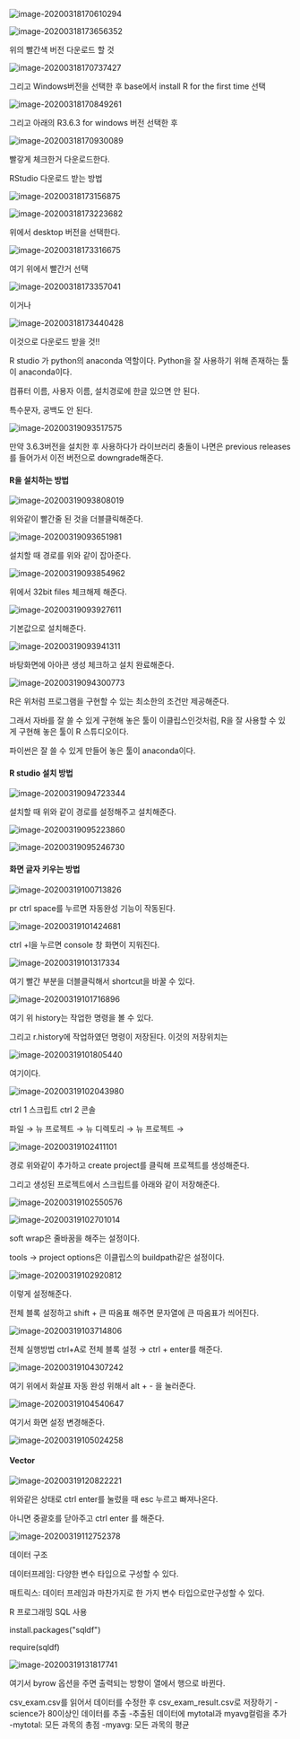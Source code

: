 



![image-20200318170610294](C:\Users\student\AppData\Roaming\Typora\typora-user-images\image-20200318170610294.png)



![image-20200318173656352](C:\Users\student\AppData\Roaming\Typora\typora-user-images\image-20200318173656352.png)

위의 빨간색 버전 다운로드 할 것

![image-20200318170737427](C:\Users\student\AppData\Roaming\Typora\typora-user-images\image-20200318170737427.png)

그리고 Windows버전을 선택한 후 base에서 install R for the first time 선택

![image-20200318170849261](C:\Users\student\AppData\Roaming\Typora\typora-user-images\image-20200318170849261.png)

그리고 아래의 R3.6.3 for windows 버전 선택한 후 

![image-20200318170930089](C:\Users\student\AppData\Roaming\Typora\typora-user-images\image-20200318170930089.png)

빨갛게 체크한거 다운로드한다.



RStudio 다운로드 받는 방법









![image-20200318173156875](C:\Users\student\AppData\Roaming\Typora\typora-user-images\image-20200318173156875.png)



![image-20200318173223682](C:\Users\student\AppData\Roaming\Typora\typora-user-images\image-20200318173223682.png)

위에서 desktop 버전을 선택한다.

![image-20200318173316675](C:\Users\student\AppData\Roaming\Typora\typora-user-images\image-20200318173316675.png)

여기 위에서 빨간거 선택

![image-20200318173357041](C:\Users\student\AppData\Roaming\Typora\typora-user-images\image-20200318173357041.png)

이거나

![image-20200318173440428](C:\Users\student\AppData\Roaming\Typora\typora-user-images\image-20200318173440428.png)

이것으로 다운로드 받을 것!!

R studio 가 python의 anaconda 역할이다. Python을 잘 사용하기 위해 존재하는 툴이 anaconda이다.



컴퓨터 이름, 사용자 이름, 설치경로에 한글 있으면 안 된다.

특수문자, 공백도 안 된다.



![image-20200319093517575](C:\Users\student\AppData\Roaming\Typora\typora-user-images\image-20200319093517575.png)

만약 3.6.3버전을 설치한 후 사용하다가 라이브러리 충돌이 나면은 previous releases를 들어가서 이전 버전으로 downgrade해준다.





#### R을 설치하는 방법

![image-20200319093808019](C:\Users\student\AppData\Roaming\Typora\typora-user-images\image-20200319093808019.png)

위와같이 빨간줄 된 것을 더블클릭해준다.



![image-20200319093651981](C:\Users\student\AppData\Roaming\Typora\typora-user-images\image-20200319093651981.png)

설치할 때 경로를 위와 같이 잡아준다.

![image-20200319093854962](C:\Users\student\AppData\Roaming\Typora\typora-user-images\image-20200319093854962.png)

위에서 32bit files 체크해제 해준다.

![image-20200319093927611](C:\Users\student\AppData\Roaming\Typora\typora-user-images\image-20200319093927611.png)

기본값으로 설치해준다.

![image-20200319093941311](C:\Users\student\AppData\Roaming\Typora\typora-user-images\image-20200319093941311.png)

바탕화면에 아아콘 생성 체크하고 설치 완료해준다.



![image-20200319094300773](C:\Users\student\AppData\Roaming\Typora\typora-user-images\image-20200319094300773.png)

R은 위처럼 프로그램을 구현할 수 있는 최소한의 조건만 제공해준다.

그래서 자바를 잘 쓸 수 있게 구현해 놓은 툴이 이클립스인것처럼, R을 잘 사용할 수 있게 구현해 놓은 툴이 R 스튜디오이다.

파이썬은 잘 쓸 수 있게 만들어 놓은 툴이 anaconda이다.

#### R studio 설치 방법

![image-20200319094723344](C:\Users\student\AppData\Roaming\Typora\typora-user-images\image-20200319094723344.png)



설치할 때 위와 같이 경로를 설정해주고 설치해준다.

![image-20200319095223860](C:\Users\student\AppData\Roaming\Typora\typora-user-images\image-20200319095223860.png)







![image-20200319095246730](C:\Users\student\AppData\Roaming\Typora\typora-user-images\image-20200319095246730.png)



#### 화면 글자 키우는 방법







![image-20200319100713826](C:\Users\student\AppData\Roaming\Typora\typora-user-images\image-20200319100713826.png)

pr ctrl space를 누르면 자동완성 기능이 작동된다.





![image-20200319101424681](C:\Users\student\AppData\Roaming\Typora\typora-user-images\image-20200319101424681.png)

ctrl +l을 누르면 console 창 화면이 지워진다.

![image-20200319101317334](C:\Users\student\AppData\Roaming\Typora\typora-user-images\image-20200319101317334.png)

여기 빨간 부분을 더블클릭해서 shortcut을 바꿀 수 있다.

![image-20200319101716896](C:\Users\student\AppData\Roaming\Typora\typora-user-images\image-20200319101716896.png)

여기 위 history는 작업한 명령을 볼 수 있다.

그리고 r.history에 작업하였던 명령이 저장된다. 이것의 저장위치는 

![image-20200319101805440](C:\Users\student\AppData\Roaming\Typora\typora-user-images\image-20200319101805440.png)

여기이다.





![image-20200319102043980](C:\Users\student\AppData\Roaming\Typora\typora-user-images\image-20200319102043980.png)

ctrl 1 스크립트 ctrl 2 콘솔

파일 → 뉴 프로젝트 → 뉴 디렉토리 → 뉴 프로젝트 → 

![image-20200319102411101](C:\Users\student\AppData\Roaming\Typora\typora-user-images\image-20200319102411101.png)

경로 위와같이 추가하고 create project를 클릭해 프로젝트를 생성해준다.



그리고 생성된 프로젝트에서 스크립트를 아래와 같이 저장해준다.

![image-20200319102550576](C:\Users\student\AppData\Roaming\Typora\typora-user-images\image-20200319102550576.png)

 

![image-20200319102701014](C:\Users\student\AppData\Roaming\Typora\typora-user-images\image-20200319102701014.png)

soft wrap은 줄바꿈을 해주는 설정이다.





tools → project options은 이클립스의 buildpath같은 설정이다.



![image-20200319102920812](C:\Users\student\AppData\Roaming\Typora\typora-user-images\image-20200319102920812.png)

이렇게 설정해준다.

전체 블록 설정하고 shift + 큰 따옴표 해주면 문자열에 큰 따옴표가 씌어진다.

![image-20200319103714806](C:\Users\student\AppData\Roaming\Typora\typora-user-images\image-20200319103714806.png)



전체 실행방법 ctrl+A로 전체 블록 설정  → ctrl + enter를 해준다.

![image-20200319104307242](C:\Users\student\AppData\Roaming\Typora\typora-user-images\image-20200319104307242.png)

여기 위에서 화살표 자동 완성 위해서 alt + - 을 눌러준다.

![image-20200319104540647](C:\Users\student\AppData\Roaming\Typora\typora-user-images\image-20200319104540647.png)

여기서 화면 설정 변경해준다.

 

![image-20200319105024258](C:\Users\student\AppData\Roaming\Typora\typora-user-images\image-20200319105024258.png)

#### Vector



![image-20200319120822221](C:\Users\student\AppData\Roaming\Typora\typora-user-images\image-20200319120822221.png)

위와같은 상태로 ctrl enter를 눌렀을 때 esc 누르고 빠져나온다.

아니면 중괄호를 닫아주고  ctrl enter 를 해준다. 

![image-20200319112752378](C:\Users\student\AppData\Roaming\Typora\typora-user-images\image-20200319112752378.png)

데이터 구조

데이터프레임: 다양한 변수 타입으로 구성할 수 있다.

매트릭스: 데이터 프레임과 마찬가지로 한 가지 변수 타입으로만구성할 수 있다.

R 프로그래밍 SQL 사용

install.packages("sqldf")

require(sqldf)

![image-20200319131817741](C:\Users\student\AppData\Roaming\Typora\typora-user-images\image-20200319131817741.png)

여기서 byrow 옵션을 주면 출력되는 방향이 열에서 행으로 바뀐다.

csv_exam.csv를 읽어서 데이터를 수정한 후
csv_exam_result.csv로 저장하기
-science가 80이상인 데이터를 추출
-추출된 데이터에 mytotal과 myavg컬럼을 추가
-mytotal: 모든 과목의 총점
-myavg: 모든 과목의 평균





